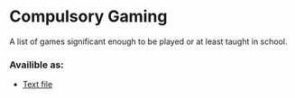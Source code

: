 # Compulsory Gaming
A list of games significant enough to be played or at least taught in school.

### Availible as:
- [Text file](https://github.com/HxxThSwggr/compulsory-gaming/blob/4add2ac707ad422f0fa8234c646ed533ddc9d4a3/list.txt)
